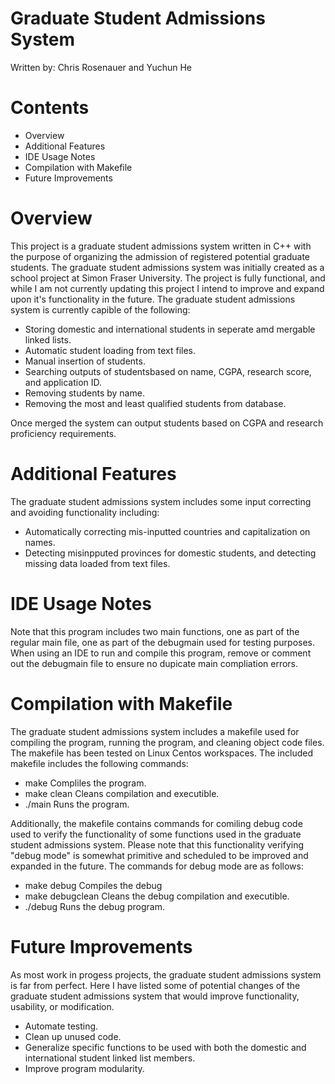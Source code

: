 # Graduate Student Admissions System
Written by: Chris Rosenauer and Yuchun He


# Contents

 * Overview
 * Additional Features
 * IDE Usage Notes
 * Compilation with Makefile
 * Future Improvements


# Overview

This project is a graduate student admissions system written in C++
with the purpose of organizing the admission of registered potential
graduate students. The graduate student admissions system was initially
created as a school project at Simon Fraser University. The project is
fully functional, and while I am not currently updating this project I
intend to improve and expand upon it's functionality in the future.
The graduate student admissions system is currently capible of the following:

 * Storing domestic and international students in seperate amd mergable
   linked lists.
 * Automatic student loading from text files.
 * Manual insertion of students.
 * Searching outputs of studentsbased on name, CGPA, research score,
   and application ID.
 * Removing students by name.
 * Removing the most and least qualified students from database.

Once merged the system can output students based on CGPA and research
proficiency requirements.


# Additional Features

The graduate student admissions system includes some input correcting and
avoiding functionality including:

 * Automatically correcting mis-inputted countries and capitalization on
   names.
 * Detecting misinpputed provinces for domestic students, and detecting
   missing data loaded from text files.


# IDE Usage Notes

Note that this program includes two main functions, one as part of the
regular main file, one as part of the debugmain used for testing
purposes. When using an IDE to run and compile this program, remove or 
comment out the debugmain file to ensure no dupicate main compliation
errors.


# Compilation with Makefile

The graduate student admissions system includes a makefile used for
compiling the program, running the program, and cleaning object code
files. The makefile has been tested on Linux Centos workspaces.
The included makefile includes the following commands:

 * make
   Compliles the program.
 * make clean
   Cleans compilation and executible.
 * ./main
   Runs the program.

Additionally, the makefile contains commands for comiling debug code used
to verify the functionality of some functions used in the graduate student
admissions system. Please note that this functionality verifying "debug
mode" is somewhat primitive and scheduled to be improved and expanded in
the future. The commands for debug mode are as follows:

 * make debug
   Compiles the debug
 * make debugclean
   Cleans the debug compilation and executible.
 * ./debug
   Runs the debug program.
   
   
# Future Improvements

As most work in progess projects, the graduate student admissions
system is far from perfect. Here I have listed some of potential
changes of the graduate student admissions system that would
improve functionality, usability, or modification.

 * Automate testing.
 * Clean up unused code.
 * Generalize specific functions to be used with both the domestic
   and international student linked list members.
 * Improve program modularity.
   
